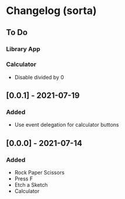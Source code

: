 # Changelog (sorta)

## To Do

### Library App

### Calculator
- Disable divided by 0
## [0.0.1] - 2021-07-19
### Added
- Use event delegation for calculator buttons
## [0.0.0] - 2021-07-14
### Added
- Rock Paper Scissors
- Press F
- Etch a Sketch
- Calculator